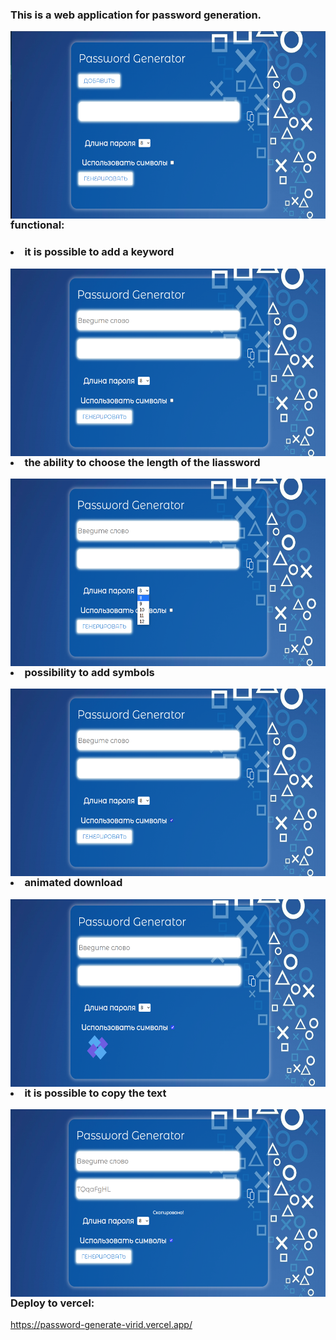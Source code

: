 ### This is a web application for password generation.
<img align="right"  height="300"  src="public/img/1.png"/>

### functional:

### <li> it is possible to add a keyword
<img align="right"  height="300"  src="public/img/2.png"/>

<hr>

### <li> the ability to choose the length of the liassword
<img align="right"  height="300"  src="public/img/3.png"/>


### <li> possibility to add symbols
<img align="right"  height="300"  src="public/img/4.png"/>


### <li> animated download 
<img align="right"  height="300"  src="public/img/5.png"/>

### <li> it is possible to copy the text
<img align="right"  height="300"  src="public/img/6.png"/>
 
### Deploy to vercel:
https://password-generate-virid.vercel.app/
